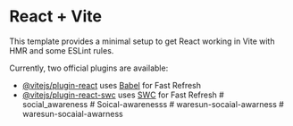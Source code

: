 # React + Vite

This template provides a minimal setup to get React working in Vite with HMR and some ESLint rules.

Currently, two official plugins are available:

- [@vitejs/plugin-react](https://github.com/vitejs/vite-plugin-react/blob/main/packages/plugin-react/README.md) uses [Babel](https://babeljs.io/) for Fast Refresh
- [@vitejs/plugin-react-swc](https://github.com/vitejs/vite-plugin-react-swc) uses [SWC](https://swc.rs/) for Fast Refresh
#   s o c i a l _ a w a r e n e s s  
 #   S o i c a l - a w a r e n e s s s  
 #   w a r e s u n - s o c a i a l - a w a r n e s s  
 #   w a r e s u n - s o c a i a l - a w a r n e s s  
 